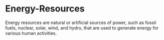 # Energy-Resources
Energy resources are natural or artificial sources of power, such as fossil fuels, nuclear, solar, wind, and hydro, that are used to generate energy for various human activities.
